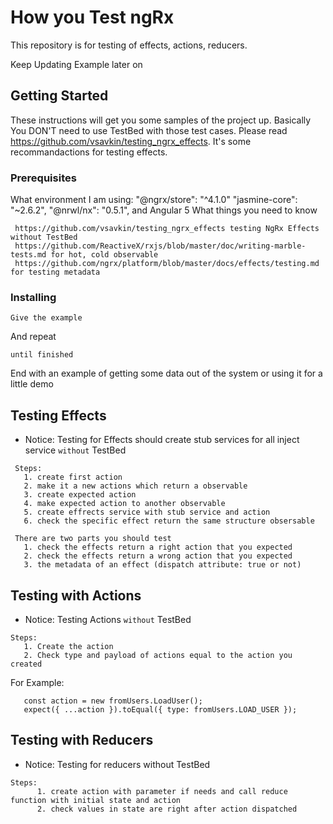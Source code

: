 # How you Test ngRx
  This repository is for testing of effects, actions, reducers.
  
  Keep Updating Example later on
  
## Getting Started

These instructions will get you some samples of the project up. Basically You DON'T need to use TestBed with those test cases.
Please read https://github.com/vsavkin/testing_ngrx_effects. It's some recommandactions for testing effects.

### Prerequisites
What environment I am using:
    "@ngrx/store": "^4.1.0"
    "jasmine-core": "~2.6.2",
    "@nrwl/nx": "0.5.1",
    and Angular 5
What things you need to know 

     https://github.com/vsavkin/testing_ngrx_effects testing NgRx Effects without TestBed
     https://github.com/ReactiveX/rxjs/blob/master/doc/writing-marble-tests.md for hot, cold observable
     https://github.com/ngrx/platform/blob/master/docs/effects/testing.md for testing metadata


### Installing


```
Give the example
```

And repeat

```
until finished
```

End with an example of getting some data out of the system or using it for a little demo

## Testing Effects

  
   *  Notice: Testing for Effects should create stub services for all inject service `without` TestBed
     
     Steps:
       1. create first action
       2. make it a new actions which return a observable
       3. create expected action
       4. make expected action to another observable
       5. create effrects service with stub service and action
       6. check the specific effect return the same structure obsersable
   
     There are two parts you should test
       1. check the effects return a right action that you expected
       2. check the effects return a wrong action that you expected
       3. the metadata of an effect (dispatch attribute: true or not)

## Testing with Actions

  *  Notice: Testing Actions `without` TestBed

    Steps:
       1. Create the action
       2. Check type and payload of actions equal to the action you created
  For Example:
       
       const action = new fromUsers.LoadUser();
       expect({ ...action }).toEqual({ type: fromUsers.LOAD_USER });

## Testing with Reducers

   *  Notice: Testing for reducers without TestBed

    Steps:
          1. create action with parameter if needs and call reduce function with initial state and action
          2. check values in state are right after action dispatched


